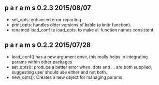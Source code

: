 p a r a m s    0.2.3    2015/08/07
------------------------------------------------
- set_opts: enhanced error reporting
- print.opts: handles older versions of kable (a knitr function).
- renamed load_conf to load_opts, to make all function names consistent.

p a r a m s    0.2.2    2015/07/28
------------------------------------------------
- load_conf() has a new argument envir, this really helps
in integrating params within other packages
- set_opts(): produce a better error when .dots and ...
are both supplied, suggesting user should use either and
not both.
- new_opts(): Creates a new object for managing params
